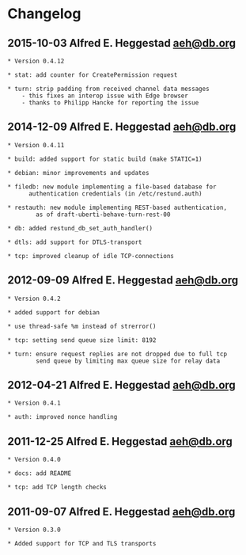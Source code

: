 # Changelog

## 2015-10-03 Alfred E. Heggestad <aeh@db.org>

	* Version 0.4.12

	* stat: add counter for CreatePermission request

	* turn: strip padding from received channel data messages
		- this fixes an interop issue with Edge browser
		- thanks to Philipp Hancke for reporting the issue


## 2014-12-09 Alfred E. Heggestad <aeh@db.org>

	* Version 0.4.11

	* build: added support for static build (make STATIC=1)

	* debian: minor improvements and updates

	* filedb: new module implementing a file-based database for
		  authentication credentials (in /etc/restund.auth)

	* restauth: new module implementing REST-based authentication,
		    as of draft-uberti-behave-turn-rest-00

	* db: added restund_db_set_auth_handler()

	* dtls: add support for DTLS-transport

	* tcp: improved cleanup of idle TCP-connections


## 2012-09-09 Alfred E. Heggestad <aeh@db.org>

	* Version 0.4.2

	* added support for debian

	* use thread-safe %m instead of strerror()

	* tcp: setting send queue size limit: 8192

	* turn: ensure request replies are not dropped due to full tcp
	        send queue by limiting max queue size for relay data


## 2012-04-21 Alfred E. Heggestad <aeh@db.org>

	* Version 0.4.1

	* auth: improved nonce handling


## 2011-12-25 Alfred E. Heggestad <aeh@db.org>

	* Version 0.4.0

	* docs: add README

	* tcp: add TCP length checks


## 2011-09-07 Alfred E. Heggestad <aeh@db.org>

	* Version 0.3.0

	* Added support for TCP and TLS transports

